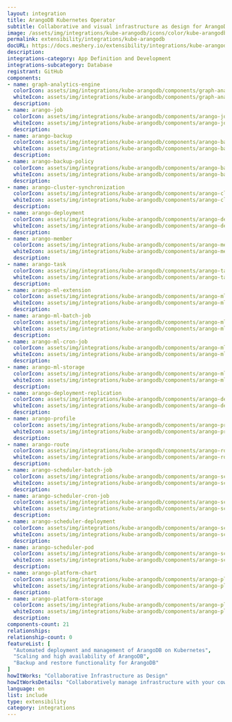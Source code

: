 ```yaml
---
layout: integration
title: ArangoDB Kubernetes Operator
subtitle: Collaborative and visual infrastructure as design for ArangoDB Kubernetes Operator
image: /assets/img/integrations/kube-arangodb/icons/color/kube-arangodb-color.svg
permalink: extensibility/integrations/kube-arangodb
docURL: https://docs.meshery.io/extensibility/integrations/kube-arangodb
description: 
integrations-category: App Definition and Development
integrations-subcategory: Database
registrant: GitHub
components: 
- name: graph-analytics-engine
  colorIcon: assets/img/integrations/kube-arangodb/components/graph-analytics-engine/icons/color/graph-analytics-engine-color.svg
  whiteIcon: assets/img/integrations/kube-arangodb/components/graph-analytics-engine/icons/white/graph-analytics-engine-white.svg
  description: 
- name: arango-job
  colorIcon: assets/img/integrations/kube-arangodb/components/arango-job/icons/color/arango-job-color.svg
  whiteIcon: assets/img/integrations/kube-arangodb/components/arango-job/icons/white/arango-job-white.svg
  description: 
- name: arango-backup
  colorIcon: assets/img/integrations/kube-arangodb/components/arango-backup/icons/color/arango-backup-color.svg
  whiteIcon: assets/img/integrations/kube-arangodb/components/arango-backup/icons/white/arango-backup-white.svg
  description: 
- name: arango-backup-policy
  colorIcon: assets/img/integrations/kube-arangodb/components/arango-backup-policy/icons/color/arango-backup-policy-color.svg
  whiteIcon: assets/img/integrations/kube-arangodb/components/arango-backup-policy/icons/white/arango-backup-policy-white.svg
  description: 
- name: arango-cluster-synchronization
  colorIcon: assets/img/integrations/kube-arangodb/components/arango-cluster-synchronization/icons/color/arango-cluster-synchronization-color.svg
  whiteIcon: assets/img/integrations/kube-arangodb/components/arango-cluster-synchronization/icons/white/arango-cluster-synchronization-white.svg
  description: 
- name: arango-deployment
  colorIcon: assets/img/integrations/kube-arangodb/components/arango-deployment/icons/color/arango-deployment-color.svg
  whiteIcon: assets/img/integrations/kube-arangodb/components/arango-deployment/icons/white/arango-deployment-white.svg
  description: 
- name: arango-member
  colorIcon: assets/img/integrations/kube-arangodb/components/arango-member/icons/color/arango-member-color.svg
  whiteIcon: assets/img/integrations/kube-arangodb/components/arango-member/icons/white/arango-member-white.svg
  description: 
- name: arango-task
  colorIcon: assets/img/integrations/kube-arangodb/components/arango-task/icons/color/arango-task-color.svg
  whiteIcon: assets/img/integrations/kube-arangodb/components/arango-task/icons/white/arango-task-white.svg
  description: 
- name: arango-ml-extension
  colorIcon: assets/img/integrations/kube-arangodb/components/arango-ml-extension/icons/color/arango-ml-extension-color.svg
  whiteIcon: assets/img/integrations/kube-arangodb/components/arango-ml-extension/icons/white/arango-ml-extension-white.svg
  description: 
- name: arango-ml-batch-job
  colorIcon: assets/img/integrations/kube-arangodb/components/arango-ml-batch-job/icons/color/arango-ml-batch-job-color.svg
  whiteIcon: assets/img/integrations/kube-arangodb/components/arango-ml-batch-job/icons/white/arango-ml-batch-job-white.svg
  description: 
- name: arango-ml-cron-job
  colorIcon: assets/img/integrations/kube-arangodb/components/arango-ml-cron-job/icons/color/arango-ml-cron-job-color.svg
  whiteIcon: assets/img/integrations/kube-arangodb/components/arango-ml-cron-job/icons/white/arango-ml-cron-job-white.svg
  description: 
- name: arango-ml-storage
  colorIcon: assets/img/integrations/kube-arangodb/components/arango-ml-storage/icons/color/arango-ml-storage-color.svg
  whiteIcon: assets/img/integrations/kube-arangodb/components/arango-ml-storage/icons/white/arango-ml-storage-white.svg
  description: 
- name: arango-deployment-replication
  colorIcon: assets/img/integrations/kube-arangodb/components/arango-deployment-replication/icons/color/arango-deployment-replication-color.svg
  whiteIcon: assets/img/integrations/kube-arangodb/components/arango-deployment-replication/icons/white/arango-deployment-replication-white.svg
  description: 
- name: arango-profile
  colorIcon: assets/img/integrations/kube-arangodb/components/arango-profile/icons/color/arango-profile-color.svg
  whiteIcon: assets/img/integrations/kube-arangodb/components/arango-profile/icons/white/arango-profile-white.svg
  description: 
- name: arango-route
  colorIcon: assets/img/integrations/kube-arangodb/components/arango-route/icons/color/arango-route-color.svg
  whiteIcon: assets/img/integrations/kube-arangodb/components/arango-route/icons/white/arango-route-white.svg
  description: 
- name: arango-scheduler-batch-job
  colorIcon: assets/img/integrations/kube-arangodb/components/arango-scheduler-batch-job/icons/color/arango-scheduler-batch-job-color.svg
  whiteIcon: assets/img/integrations/kube-arangodb/components/arango-scheduler-batch-job/icons/white/arango-scheduler-batch-job-white.svg
  description: 
- name: arango-scheduler-cron-job
  colorIcon: assets/img/integrations/kube-arangodb/components/arango-scheduler-cron-job/icons/color/arango-scheduler-cron-job-color.svg
  whiteIcon: assets/img/integrations/kube-arangodb/components/arango-scheduler-cron-job/icons/white/arango-scheduler-cron-job-white.svg
  description: 
- name: arango-scheduler-deployment
  colorIcon: assets/img/integrations/kube-arangodb/components/arango-scheduler-deployment/icons/color/arango-scheduler-deployment-color.svg
  whiteIcon: assets/img/integrations/kube-arangodb/components/arango-scheduler-deployment/icons/white/arango-scheduler-deployment-white.svg
  description: 
- name: arango-scheduler-pod
  colorIcon: assets/img/integrations/kube-arangodb/components/arango-scheduler-pod/icons/color/arango-scheduler-pod-color.svg
  whiteIcon: assets/img/integrations/kube-arangodb/components/arango-scheduler-pod/icons/white/arango-scheduler-pod-white.svg
  description: 
- name: arango-platform-chart
  colorIcon: assets/img/integrations/kube-arangodb/components/arango-platform-chart/icons/color/arango-platform-chart-color.svg
  whiteIcon: assets/img/integrations/kube-arangodb/components/arango-platform-chart/icons/white/arango-platform-chart-white.svg
  description: 
- name: arango-platform-storage
  colorIcon: assets/img/integrations/kube-arangodb/components/arango-platform-storage/icons/color/arango-platform-storage-color.svg
  whiteIcon: assets/img/integrations/kube-arangodb/components/arango-platform-storage/icons/white/arango-platform-storage-white.svg
  description: 
components-count: 21
relationships: 
relationship-count: 0
featureList: [
  "Automated deployment and management of ArangoDB on Kubernetes",
  "Scaling and high availability of ArangoDB",
  "Backup and restore functionality for ArangoDB"
]
howItWorks: "Collaborative Infrastructure as Design"
howItWorksDetails: "Collaboratively manage infrastructure with your coworkers synchronously sharing the same designs."
language: en
list: include
type: extensibility
category: integrations
---
```


